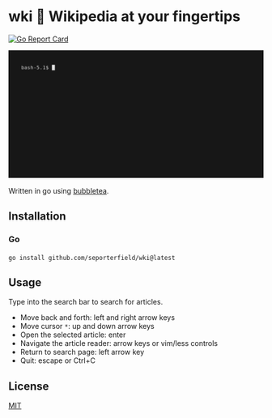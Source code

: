 # wki 📖 Wikipedia at your fingertips
[![Go Report Card](https://goreportcard.com/badge/github.com/seporterfield/wki)](https://goreportcard.com/report/github.com/seporterfield/wki)

![demonstration of wki](wki.gif)

Written in go using [bubbletea](https://github.com/charmbracelet/bubbletea/).

## Installation



### Go
`go install github.com/seporterfield/wki@latest`

## Usage

Type into the search bar to search for articles.
- Move back and forth:         left and right arrow keys
- Move cursor `*`:             up and down arrow keys
- Open the selected article:   enter
- Navigate the article reader: arrow keys or vim/less controls
- Return to search page:       left arrow key
- Quit:                        escape or Ctrl+C

## License

[MIT](LICENSE)